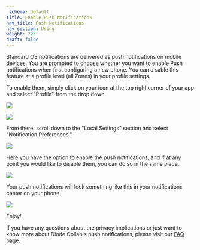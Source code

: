```yaml
---
_schema: default
title: Enable Push Notifications
nav_title: Push Notifications
nav_section: Using
weight: 223
draft: false
---
```

Standard OS notifications are delivered as push notifications on mobile devices. You are prompted to choose whether you want to enable Push notifications when first configuring a new phone. You can disable this feature at a profile level (all Zones) in your profile settings.

To enable them, simply click on your icon at the top right corner of your app and select "Profile" from the drop down.

![](/uploads/1st-2.png)

![](/uploads/2nd-1.png)

From there, scroll down to the "Local Settings" section and select "Notification Preferences."

![](/uploads/3rd-1.png)

Here you have the option to enable the push notifications, and if at any point you would like to disable them, you can do so in the same place.

![](/uploads/4th-1.png)

Your push notifications will look something like this in your notifications center on your phone:

![](/uploads/push-notifications.png)

Enjoy!

If you have any questions about the privacy implications or just want to know more about Diode Collab's push notifications, please visit our [FAQ page](https://app.docs.diode.io/docs/faq/how-do-notifications-impact-privacy/#push-notifications).

&nbsp;